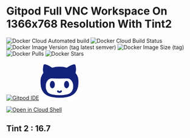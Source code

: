 # Gitpod Full VNC Workspace On 1366x768 Resolution With Tint2

![Docker Cloud Automated build](https://img.shields.io/docker/cloud/automated/baneeishaque/gitpod-workspace-full-vnc-1366x768-tint2)
![Docker Cloud Build Status](https://img.shields.io/docker/cloud/build/baneeishaque/gitpod-workspace-full-vnc-1366x768-tint2)
![Docker Image Version (tag latest semver)](https://img.shields.io/docker/v/baneeishaque/gitpod-workspace-full-vnc-1366x768-tint2/latest)
![Docker Image Size (tag)](https://img.shields.io/docker/image-size/baneeishaque/gitpod-workspace-full-vnc-1366x768-tint2/latest)
![Docker Pulls](https://img.shields.io/docker/pulls/baneeishaque/gitpod-workspace-full-vnc-1366x768-tint2)
![Docker Stars](https://img.shields.io/docker/stars/baneeishaque/gitpod-workspace-full-vnc-1366x768-tint2)

<a href="https://gitpod.io/#https://github.com/Baneeishaque/gitpod-workspace-full-vnc-1366x768-tint2"><img src="https://icons-for-free.com/iconfiles/png/512/gitpod-1324440164066425542.png" alt="Gitpod IDE" width="100" height="100"></a>
<a href="https://github1s.com/Baneeishaque/gitpod-workspace-full-vnc-1366x768-tint2"><img src="https://raw.githubusercontent.com/conwnet/github1s/master/resources/images/logo.svg" alt="Github1s Editor" width="100" height="100"></a>

[![Open in Cloud Shell](https://gstatic.com/cloudssh/images/open-btn.svg)](https://ssh.cloud.google.com/cloudshell/editor?cloudshell_git_repo=https://github.com/Baneeishaque/gitpod-workspace-full-vnc-1366x768-tint2)

## Tint 2 : 16.7

[//]: # "[![Gitpod ready-to-code](https://img.shields.io/badge/Gitpod-ready--to--code-blue?logo=gitpod)](https://gitpod.io/#https://github.com/Baneeishaque/gitpod-workspace-full-vnc-1366x768-tint2)"

